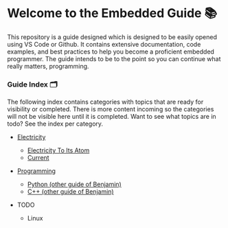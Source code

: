 # Welcome to the Embedded Guide 📚

This repository is a guide designed which is designed to be easily opened using VS Code or Github. It contains extensive documentation, code examples, and best practices to help you become a proficient embedded programmer. The guide intends to be to the point so you can continue what really matters, programming.

### Guide Index 🗂️

The following index contains categories with topics that are ready for visibility or completed.
There is more content incoming so the categories will not be visible here until it is completed.
Want to see what topics are in todo? See the index per category.

- [Electricity](./guide/electricity/_index.md)
  - [Electricity To Its Atom](./guide/electricity/electricity_to_its_atom.md)
  - [Current](./guide/electricity/current.md)
- [Programming](README.md)
  - [Python (other guide of Benjamin)](https://github.com/BenjaminYde/Python-Guide)
  - [C++ (other guide of Benjamin)](https://github.com/BenjaminYde/CPlusPlus-Guide)

- TODO
  - Linux